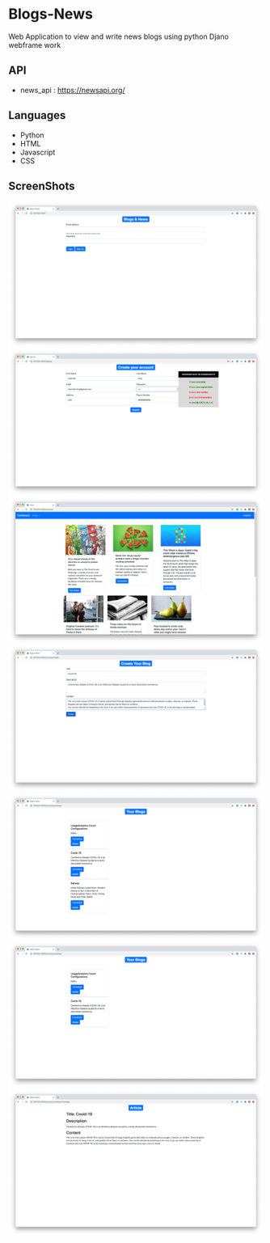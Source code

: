 # Blogs-News
Web Application to view and write news blogs using python Djano webframe work

## API
* news_api : https://newsapi.org/

## Languages
* Python
* HTML
* Javascript
* CSS

## ScreenShots
![picture alt](https://github.com/mohan-veer/Blogs-News/blob/main/images/login.png)
![picture alt](https://github.com/mohan-veer/Blogs-News/blob/main/images/signup.png)
![picture alt](https://github.com/mohan-veer/Blogs-News/blob/main/images/dashboard.png)
![picture alt](https://github.com/mohan-veer/Blogs-News/blob/main/images/createblog.png)
![picture alt](https://github.com/mohan-veer/Blogs-News/blob/main/images/viewblog.png)
![picture alt](https://github.com/mohan-veer/Blogs-News/blob/main/images/deleteblog.png)
![picture alt](https://github.com/mohan-veer/Blogs-News/blob/main/images/viewarticle.png)


